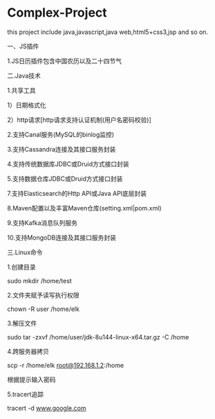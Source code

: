 # Complex-Project
this project include java,javascript,java web,html5+css3,jsp and so on.

一、JS插件

1.JS日历插件包含中国农历以及二十四节气

二.Java技术

1.共享工具

1）日期格式化

2）http请求[http请求支持认证机制(用户名密码校验)]

2.支持Canal服务(MySQL的binlog监控)

3.支持Cassandra连接及其接口服务封装

4.支持传统数据库JDBC或Druid方式接口封装

5.支持数据仓库JDBC或Druid方式接口封装

7.支持Elasticsearch的Http API或Java API底层封装

8.Maven配置以及丰富Maven仓库(setting.xml|pom.xml)

9.支持Kafka消息队列服务

10.支持MongoDB连接及其接口服务封装

三.Linux命令

1.创建目录

sudo mkdir /home/test

2.文件夹赋予读写执行权限

chown -R user /home/elk

3.解压文件

sudo tar -zxvf /home/user/jdk-8u144-linux-x64.tar.gz -C /home

4.跨服务器拷贝

scp -r /home/elk root@192.168.1.2:/home

根据提示输入密码

5.tracert追踪

tracert -d www.google.com
